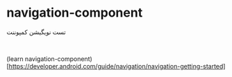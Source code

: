 # navigation-component
تست نویگیشن کمپوننت

<br>

(learn navigation-component)[https://developer.android.com/guide/navigation/navigation-getting-started]
